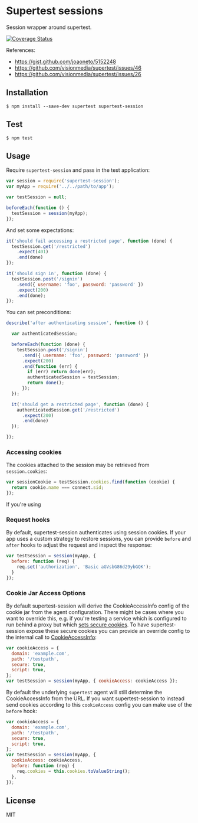 # Supertest sessions

Session wrapper around supertest.

[![Coverage
Status](https://coveralls.io/repos/rjz/supertest-session/badge.png)](https://coveralls.io/r/rjz/supertest-session)

References:

  * https://gist.github.com/joaoneto/5152248
  * https://github.com/visionmedia/supertest/issues/46
  * https://github.com/visionmedia/supertest/issues/26

## Installation

    $ npm install --save-dev supertest supertest-session

## Test

    $ npm test

## Usage

Require `supertest-session` and pass in the test application:

```js
var session = require('supertest-session');
var myApp = require('../../path/to/app');

var testSession = null;

beforeEach(function () {
  testSession = session(myApp);
});
```

And set some expectations:

```js
it('should fail accessing a restricted page', function (done) {
  testSession.get('/restricted')
    .expect(401)
    .end(done)
});

it('should sign in', function (done) {
  testSession.post('/signin')
    .send({ username: 'foo', password: 'password' })
    .expect(200)
    .end(done);
});
```

You can set preconditions:

```js
describe('after authenticating session', function () {

  var authenticatedSession;

  beforeEach(function (done) {
    testSession.post('/signin')
      .send({ username: 'foo', password: 'password' })
      .expect(200)
      .end(function (err) {
        if (err) return done(err);
        authenticatedSession = testSession;
        return done();
      });
  });

  it('should get a restricted page', function (done) {
    authenticatedSession.get('/restricted')
      .expect(200)
      .end(done)
  });

});

```

### Accessing cookies

The cookies attached to the session may be retrieved from `session.cookies`:

```js
var sessionCookie = testSession.cookies.find(function (cookie) {
  return cookie.name === connect.sid;
});
```

If you're using

### Request hooks

By default, supertest-session authenticates using session cookies. If your app
uses a custom strategy to restore sessions, you can provide `before` and `after`
hooks to adjust the request and inspect the response:

```js
var testSession = session(myApp, {
  before: function (req) {
    req.set('authorization', 'Basic aGVsbG86d29ybGQK');
  }
});
```

### Cookie Jar Access Options

By default supertest-session will derive the CookieAccessInfo config of the cookie jar from the
agent configuration. There might be cases where you want to override this, e.g. if you're testing
a service which is configured to run behind a proxy but which [sets secure
cookies](https://expressjs.com/en/api.html#req.secure). To have supertest-session expose these
secure cookies you can provide an override config to the internal call to
[CookieAccessInfo](https://github.com/bmeck/node-cookiejar#cookieaccessinfodomainpathsecurescript):

```js
var cookieAccess = {
  domain: 'example.com',
  path: '/testpath',
  secure: true,
  script: true,
};
var testSession = session(myApp, { cookieAccess: cookieAccess });
```

By default the underlying `supertest` agent will still determine the CookieAccessInfo from the URL.
If you want supertest-session to instead send cookies according to this `cookieAccess` config you
can make use of the `before` hook:

```js
var cookieAccess = {
  domain: 'example.com',
  path: '/testpath',
  secure: true,
  script: true,
};
var testSession = session(myApp, {
  cookieAccess: cookieAccess,
  before: function (req) {
    req.cookies = this.cookies.toValueString();
  },
});
```

## License

MIT

